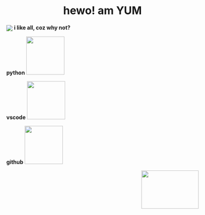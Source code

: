 <!---
- 👋 Hi, I’m @yumm-b612
- 👀 I’m interested in ...
- 🌱 I’m currently learning ...
- 💞️ I’m looking to collaborate on ...
-  ...
yumm-b612/yumm-b612 is a ✨ special ✨ repository because its `README.md` (this file) appears on your GitHub profile.
You can click the Preview link to take a look at your changes.
--->
<h1 align="center">hewo! am YUM</h1>

<div align = "left">
  <p>
    <img align="center" src="https://media1.giphy.com/media/UoLt6Tm8wlSnWGfSFs/giphy.webp?cid=ecf05e478ll84ldbusm2d5ffledkqj7p9od2giqwftru5a5s&rid=giphy.webp" />
    <b>i like all, coz why not?</b>
  </p>
  <p>
    <p>
      <b>python</b>
      <img src="https://i.giphy.com/media/LMt9638dO8dftAjtco/200.webp" width="100" />
    </p>
    <p>
      <b>vscode</b>
      <img src="https://i.giphy.com/media/IdyAQJVN2kVPNUrojM/200.webp" width="100" />
    </p>
    <p>
      <b>github</b>
      <img src="https://i.giphy.com/media/KzJkzjggfGN5Py6nkT/200.webp" width="100" />
    </p>
  </p>
  
</div>

<!--
<a href="https://archlinux.org/"><img style="width="150" height="100" src="https://archlinux.org/static/logos/archlinux-logo-dark-90dpi.ebdee92a15b3.png"/></a>
&nbsp&nbsp&nbsp&nbsp&nbsp&nbsp&nbsp<b>wm:</b>&nbsp&nbsp&nbsp&nbsp&nbsp&nbsp&nbsp
<a href="https://dwm.suckless.org/"><img style="width="100" height="50" src="https://suckless.org/logo.svg"/></a>

<p>
<img align="center" src="https://github-readme-stats.vercel.app/api/top-langs/?username=yumm-b612&theme=dark&layout=compact" />
</p>
-->

<div align = "right">
<a href="https://discord.gg/NaXhwqWxV9"><img width="150" height="100" src="https://discord.com/assets/e4923594e694a21542a489471ecffa50.svg" /></a>
</div>
